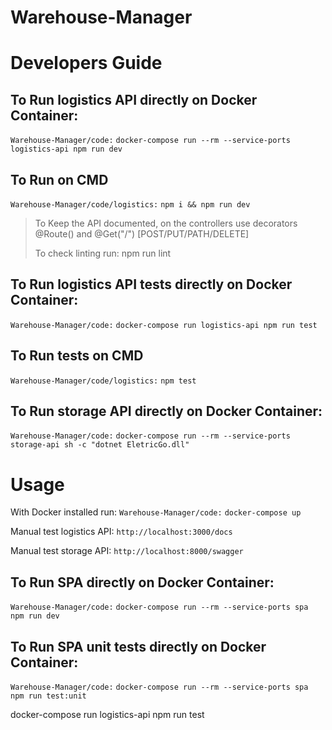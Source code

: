 # Warehouse-Manager

# Developers Guide

## To Run logistics API directly on Docker Container:

`Warehouse-Manager/code:` `docker-compose run --rm --service-ports logistics-api npm run dev`


## To Run on CMD
`Warehouse-Manager/code/logistics:` `npm i && npm run dev`

> To Keep the API documented, on the controllers use decorators @Route(<endpoint>) and @Get("/") [POST/PUT/PATH/DELETE]
>
> To check linting run: npm run lint


## To Run logistics API tests directly on Docker Container:

`Warehouse-Manager/code:` `docker-compose run logistics-api npm run test`

## To Run tests on CMD
`Warehouse-Manager/code/logistics:` `npm test`



## To Run storage API directly on Docker Container:

`Warehouse-Manager/code:` `docker-compose run --rm --service-ports storage-api sh -c "dotnet EletricGo.dll"`


# Usage

With Docker installed run: `Warehouse-Manager/code:` `docker-compose up`

Manual test logistics API: `http://localhost:3000/docs`

Manual test storage API: `http://localhost:8000/swagger`



## To Run SPA directly on Docker Container:
`Warehouse-Manager/code:` `docker-compose run --rm --service-ports spa npm run dev`


## To Run SPA unit tests directly on Docker Container:
`Warehouse-Manager/code:` `docker-compose run --rm --service-ports spa npm run test:unit`



docker-compose run logistics-api npm run test